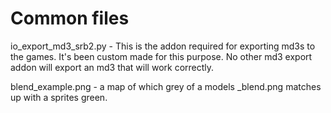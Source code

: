 # Common files
io_export_md3_srb2.py - This is the addon required for exporting md3s to the games. It's been custom made for this purpose. No other md3 export addon will export an md3 that will work correctly.

blend_example.png - a map of which grey of a models _blend.png matches up with a sprites green.
